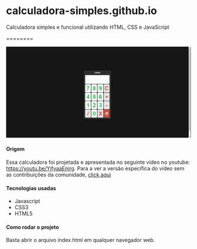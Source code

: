 # calculadora-simples.github.io
Calculadora simples e funcional utilizando HTML, CSS e JavaScript

========

![](./video.gif)

#### Origem

Essa calculadora foi projetada e apresentada no seguinte vídeo no youtube: https://youtu.be/YjfyaaEnjrg. 
Para a ver a versão específica do vídeo sem as contribuições da comunidade, [click aqui](https://github.com/queroserprogramador/calculadora/tree/072bd72973c9d4918a6f896662f308984d6a1e1a)


#### Tecnologias usadas
* Javascript 
* CSS3 
* HTML5 

#### Como rodar o projeto

Basta abrir o arquivo index.html em qualquer navegador web.
